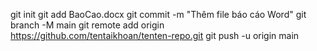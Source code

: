 git init
git add BaoCao.docx
git commit -m "Thêm file báo cáo Word"
git branch -M main
git remote add origin https://github.com/tentaikhoan/tenten-repo.git
git push -u origin main
